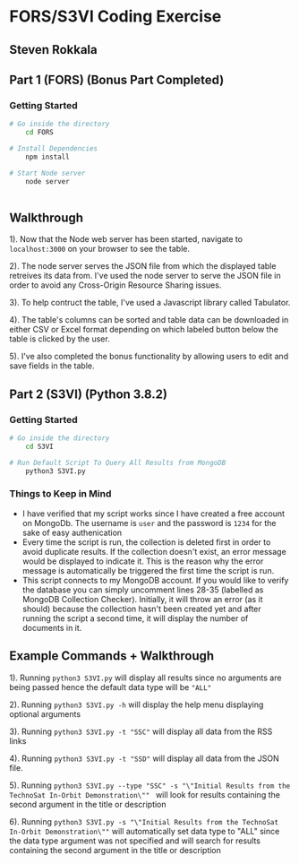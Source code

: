 # FORS/S3VI Coding Exercise
##  Steven Rokkala
## Part 1 (FORS) (Bonus Part Completed)
### Getting Started

```bash
# Go inside the directory
    cd FORS

# Install Dependencies
    npm install

# Start Node server
    node server
    
```

## Walkthrough

1). Now that the Node web server has been started, navigate to `localhost:3000` on your browser to see the table.

2). The node server serves the JSON file from which the displayed table  retreives its data from. I've used the node server to serve the JSON file in order to avoid any Cross-Origin Resource Sharing issues.

3). To help contruct the table, I've used a Javascript library called Tabulator.

4). The table's columns can be sorted and table data can be downloaded in either CSV or Excel format depending on which labeled button below the table is clicked by the user.

5). I've also completed the bonus functionality by allowing users to edit and save fields in the table. 


## Part 2 (S3VI) (Python 3.8.2)
### Getting Started

```bash
# Go inside the directory
    cd S3VI

# Run Default Script To Query All Results from MongoDB
    python3 S3VI.py
```

### Things to Keep in Mind
- I have verified that my script works since I have created a free account on MongoDb. The username is ```user``` and the password is ```1234``` for the sake of easy authenication
- Every time the script is run, the collection is deleted first in order to avoid duplicate results. If the collection doesn't exist, an error message would be displayed to indicate it. This is the reason why the error message is automatically be triggered the first time the script is run. 
- This script connects to my MongoDB account. If you would like to verify the database you can simply uncomment lines 28-35 (labelled as MongoDB Collection Checker). Initially, it will throw an error (as it should) because the collection hasn't been created yet and after running the script a second time, it will display the number of documents in it.

## Example Commands + Walkthrough

1). Running  ```python3 S3VI.py``` will display all results since no arguments are being passed hence the default data type will be ``` "ALL" ```

2). Running ```python3 S3VI.py -h``` will display the help menu displaying optional arguments

3). Running ``` python3 S3VI.py -t "SSC" ``` will display all data from the RSS links

4). Running ``` python3 S3VI.py -t "SSD" ``` will display all data from the JSON file.

5). Running ```python3 S3VI.py --type "SSC" -s "\"Initial Results from the TechnoSat In-Orbit Demonstration\"" ``` will look for results containing the second argument in the title or description

6). Running ```python3 S3VI.py -s "\"Initial Results from the TechnoSat In-Orbit Demonstration\""``` will automatically set data type to "ALL" since the data type argument was not specified and will search for results containing the second argument in the title or description





